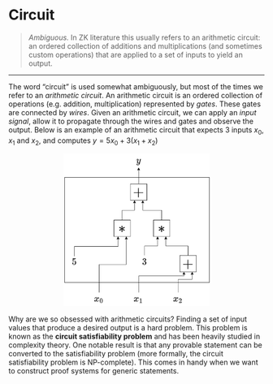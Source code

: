 # Circuit

> *Ambiguous.* In ZK literature this usually refers to an arithmetic circuit: an ordered collection of additions and multiplications (and sometimes custom operations) that are applied to a set of inputs to yield an output.
---

The word “circuit” is used somewhat ambiguously, but most of the times we refer to an *arithmetic circuit*. An arithmetic circuit is an ordered collection of operations (e.g. addition, multiplication) represented by *gates*. These gates are connected by *wires*. Given an arithmetic circuit, we can apply an *input signal*, allow it to propagate through the wires and gates and observe the output. Below is an example of an arithmetic circuit that expects 3 inputs $x_0$, $x_1$ and $x_2$, and computes $y = 5x_0 + 3(x_1 + x_2)$ 

<p align="center">
  <img height="300" src="../images/arithmetic_circuit.png" caption="An example of an arithmetic circuit">
</p>

Why are we so obsessed with arithmetic circuits? Finding a set of input values that produce a desired output is a hard problem. This problem is known as the **circuit satisfiability problem** and has been heavily studied in complexity theory. One notable result is that any provable statement can be converted to the satisfiability problem (more formally, the circuit satisfiability problem is NP-complete). This comes in handy when we want to construct proof systems for generic statements.